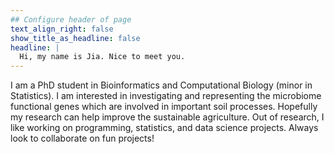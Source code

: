 ```yaml
---
## Configure header of page
text_align_right: false
show_title_as_headline: false
headline: |
  Hi, my name is Jia. Nice to meet you.
---
```


<!-- this is a subheadline -->
I am a PhD student in Bioinformatics and Computational Biology (minor in Statistics). I am interested in investigating and representing the microbiome functional genes which are involved in important soil processes. Hopefully my research can help improve the sustainable agriculture. Out of research, I like working on programming, statistics, and data science projects. Always look to collaborate on fun projects!